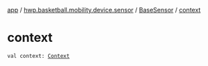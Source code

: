 [app](../../index.md) / [hwp.basketball.mobility.device.sensor](../index.md) / [BaseSensor](index.md) / [context](.)

# context

`val context: `[`Context`](https://developer.android.com/reference/android/content/Context.html)